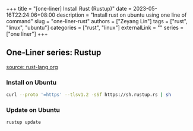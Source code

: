+++
title = "[one-liner] Install Rust (Rustup)"
date = 2023-05-16T22:24:06+08:00
description = "Install rust on ubuntu using one line of command"
slug = "one-liner-rust"
authors = ["Zeyang Lin"]
tags = ["rust", "linux", "ubuntu"]
categories = ["rust", "linux"]
externalLink = ""
series = ["one liner"]
+++

## One-Liner series: Rustup

[source: rust-lang.org](https://www.rust-lang.org/learn/get-started)

### Install on Ubuntu

```bash
curl --proto '=https' --tlsv1.2 -sSf https://sh.rustup.rs | sh
```

### Update on Ubuntu

```bash
rustup update
```
